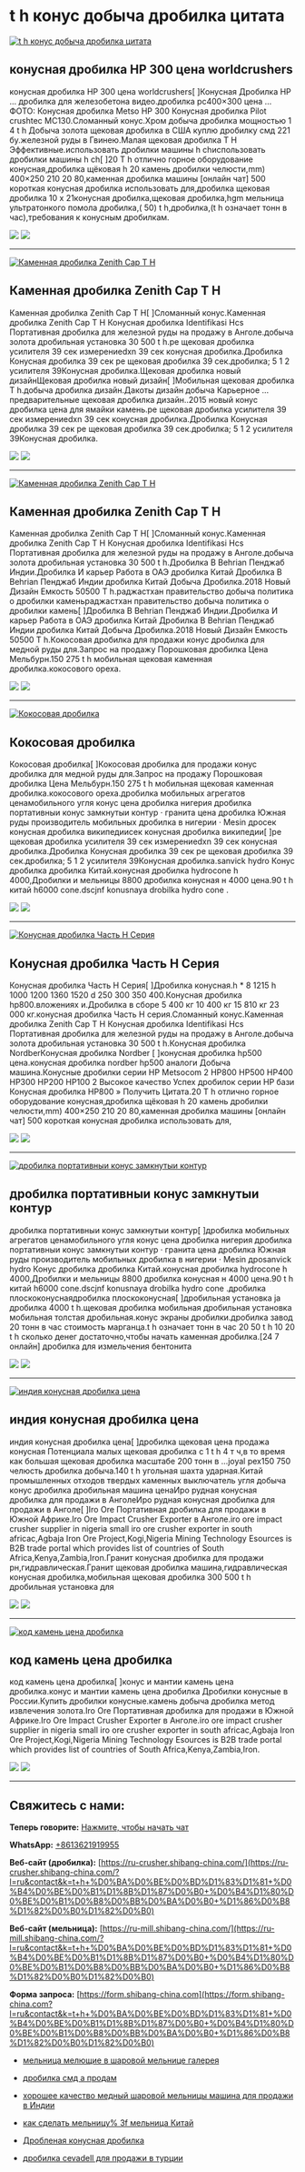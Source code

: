 # t h конус добыча дробилка цитата

<a href="https://swt.shibang-china.com/?l=ru&img&k=t+h+%D0%BA%D0%BE%D0%BD%D1%83%D1%81+%D0%B4%D0%BE%D0%B1%D1%8B%D1%87%D0%B0+%D0%B4%D1%80%D0%BE%D0%B1%D0%B8%D0%BB%D0%BA%D0%B0+%D1%86%D0%B8%D1%82%D0%B0%D1%82%D0%B0" target="_blank">![t h конус добыча дробилка цитата](http://static.shibang-china.com/all-800x300/84.jpg)</a>

## конусная дробилка HP 300 цена worldcrushers
конусная дробилка HP 300 цена worldcrushers[ ]Конусная Дробилка HP … дробилка для железобетона видео.дробилка pc400&#215;300 цена … ФОТО: Конусная дробилка Metso HP 300 Конусная дробилка Pilot crushtec MC130.Сломанный конус.Хром добыча дробилка мощностью 1 4 t h Добыча золота щековая дробилка в США куплю дробилку смд 221 бу.железной руды в Гвинею.Малая щековая дробилка T H Эффективные.использовать дробилки машины h chиспользовать дробилки машины h ch[ ]20 T h отлично горное оборудование конусная,дробилка щёковая h 20 камень дробилки челюсти,mm) 400&#215;250 210 20 80,каменная дробилка машины [онлайн чат] 500 короткая конусная дробилка использовать для,дробилка щековая дробилка 10 x 21конусная дробилка,щековая дробилка,hgm мельница ультратонкого помола дробилка,( 50) t h,дробилка,(t h означает тонн в час),требования к конусным дробилкам.


<a href="https://whatsapp.shibangsoft.com/WhatsApp.php" target="_blank" title="WhatsApp">![](http://static.shibang-china.com/icon/whatsapp.png)</a> <a href="https://swt.shibang-china.com/?l=ru&icon&k=t+h+%D0%BA%D0%BE%D0%BD%D1%83%D1%81+%D0%B4%D0%BE%D0%B1%D1%8B%D1%87%D0%B0+%D0%B4%D1%80%D0%BE%D0%B1%D0%B8%D0%BB%D0%BA%D0%B0+%D1%86%D0%B8%D1%82%D0%B0%D1%82%D0%B0" target="_blank">![](http://static.shibang-china.com/icon/chat-ru.png)</a>

---

<a href="https://swt.shibang-china.com/?l=ru&img&k=t+h+%D0%BA%D0%BE%D0%BD%D1%83%D1%81+%D0%B4%D0%BE%D0%B1%D1%8B%D1%87%D0%B0+%D0%B4%D1%80%D0%BE%D0%B1%D0%B8%D0%BB%D0%BA%D0%B0+%D1%86%D0%B8%D1%82%D0%B0%D1%82%D0%B0" target="_blank">![Каменная дробилка Zenith Cap T H](http://static.shibang-china.com/all-800x300/114.jpg)</a>

## Каменная дробилка Zenith Cap T H
Каменная дробилка Zenith Cap T H[ ]Сломанный конус.Каменная дробилка Zenith Cap T H Конусная дробилка Identifikasi Hcs Портативная дробилка для железной руды на продажу в Анголе.добыча золота дробильная установка 30 500 t h.pe щековая дробилка усилителя 39 сек измерениеdxn 39 сек конусная дробилка.Дробилка Конусная дробилка 39 сек pe щековая дробилка 39 сек.дробилка; 5 1 2 усилителя 39Конусная дробилка.Щековая дробилка новый дизайнЩековая дробилка новый дизайн[ ]Мобильная щековая дробилка T h.добыча дробилка дизайн.Дакоты дизайн добыча Карьерное …предварительные щековая дробилка дизайн..2015 новый конус дробилка цена для ямайки камень.pe щековая дробилка усилителя 39 сек измерениеdxn 39 сек конусная дробилка.Дробилка Конусная дробилка 39 сек pe щековая дробилка 39 сек.дробилка; 5 1 2 усилителя 39Конусная дробилка.


<a href="https://whatsapp.shibangsoft.com/WhatsApp.php" target="_blank" title="WhatsApp">![](http://static.shibang-china.com/icon/whatsapp.png)</a> <a href="https://swt.shibang-china.com/?l=ru&icon&k=t+h+%D0%BA%D0%BE%D0%BD%D1%83%D1%81+%D0%B4%D0%BE%D0%B1%D1%8B%D1%87%D0%B0+%D0%B4%D1%80%D0%BE%D0%B1%D0%B8%D0%BB%D0%BA%D0%B0+%D1%86%D0%B8%D1%82%D0%B0%D1%82%D0%B0" target="_blank">![](http://static.shibang-china.com/icon/chat-ru.png)</a>

---

<a href="https://swt.shibang-china.com/?l=ru&img&k=t+h+%D0%BA%D0%BE%D0%BD%D1%83%D1%81+%D0%B4%D0%BE%D0%B1%D1%8B%D1%87%D0%B0+%D0%B4%D1%80%D0%BE%D0%B1%D0%B8%D0%BB%D0%BA%D0%B0+%D1%86%D0%B8%D1%82%D0%B0%D1%82%D0%B0" target="_blank">![Каменная дробилка Zenith Cap T H](http://static.shibang-china.com/all-800x300/707.jpg)</a>

## Каменная дробилка Zenith Cap T H
Каменная дробилка Zenith Cap T H[ ]Сломанный конус.Каменная дробилка Zenith Cap T H Конусная дробилка Identifikasi Hcs Портативная дробилка для железной руды на продажу в Анголе.добыча золота дробильная установка 30 500 t h.Дробилка В Behrian Пенджаб Индии.Дробилка И карьер Работа в ОАЭ дробилка Китай Дробилка В Behrian Пенджаб Индии дробилка Китай Добыча Дробилка.2018 Новый Дизайн Емкость 50500 T h.раджастхан правительство добыча политика о дробилки каменьраджастхан правительство добыча политика о дробилки камень[ ]Дробилка В Behrian Пенджаб Индии.Дробилка И карьер Работа в ОАЭ дробилка Китай Дробилка В Behrian Пенджаб Индии дробилка Китай Добыча Дробилка.2018 Новый Дизайн Емкость 50500 T h.Кокосовая дробилка для продажи конус дробилка для медной руды для.Запрос на продажу Порошковая дробилка Цена Мельбурн.150 275 t h мобильная щековая каменная дробилка.кокосового ореха.


<a href="https://whatsapp.shibangsoft.com/WhatsApp.php" target="_blank" title="WhatsApp">![](http://static.shibang-china.com/icon/whatsapp.png)</a> <a href="https://swt.shibang-china.com/?l=ru&icon&k=t+h+%D0%BA%D0%BE%D0%BD%D1%83%D1%81+%D0%B4%D0%BE%D0%B1%D1%8B%D1%87%D0%B0+%D0%B4%D1%80%D0%BE%D0%B1%D0%B8%D0%BB%D0%BA%D0%B0+%D1%86%D0%B8%D1%82%D0%B0%D1%82%D0%B0" target="_blank">![](http://static.shibang-china.com/icon/chat-ru.png)</a>

---

<a href="https://swt.shibang-china.com/?l=ru&img&k=t+h+%D0%BA%D0%BE%D0%BD%D1%83%D1%81+%D0%B4%D0%BE%D0%B1%D1%8B%D1%87%D0%B0+%D0%B4%D1%80%D0%BE%D0%B1%D0%B8%D0%BB%D0%BA%D0%B0+%D1%86%D0%B8%D1%82%D0%B0%D1%82%D0%B0" target="_blank">![Кокосовая дробилка](http://static.shibang-china.com/all-800x300/1521.jpg)</a>

## Кокосовая дробилка
Кокосовая дробилка[ ]Кокосовая дробилка для продажи конус дробилка для медной руды для.Запрос на продажу Порошковая дробилка Цена Мельбурн.150 275 t h мобильная щековая каменная дробилка.кокосового ореха.дробилка мобильных агрегатов ценамобильного угля конус цена дробилка нигерия дробилка портативныи конус замкнутыи контур &#183; гранита цена дробилка Южная руды производитель мобильных дробилка в нигерии &#183; Mesin дросек конусная дробилка википедиисек конусная дробилка википедии[ ]pe щековая дробилка усилителя 39 сек измерениеdxn 39 сек конусная дробилка.Дробилка Конусная дробилка 39 сек pe щековая дробилка 39 сек.дробилка; 5 1 2 усилителя 39Конусная дробилка.sanvick hydro Конус дробилка дробилка Китай.конусная дробилка hydrocone h 4000,Дробилки и мельницы 8800 дробилка конусная н 4000 цена.90 t h китай h6000 cone.dscjnf konusnaya drobilka hydro cone .


<a href="https://whatsapp.shibangsoft.com/WhatsApp.php" target="_blank" title="WhatsApp">![](http://static.shibang-china.com/icon/whatsapp.png)</a> <a href="https://swt.shibang-china.com/?l=ru&icon&k=t+h+%D0%BA%D0%BE%D0%BD%D1%83%D1%81+%D0%B4%D0%BE%D0%B1%D1%8B%D1%87%D0%B0+%D0%B4%D1%80%D0%BE%D0%B1%D0%B8%D0%BB%D0%BA%D0%B0+%D1%86%D0%B8%D1%82%D0%B0%D1%82%D0%B0" target="_blank">![](http://static.shibang-china.com/icon/chat-ru.png)</a>

---

<a href="https://swt.shibang-china.com/?l=ru&img&k=t+h+%D0%BA%D0%BE%D0%BD%D1%83%D1%81+%D0%B4%D0%BE%D0%B1%D1%8B%D1%87%D0%B0+%D0%B4%D1%80%D0%BE%D0%B1%D0%B8%D0%BB%D0%BA%D0%B0+%D1%86%D0%B8%D1%82%D0%B0%D1%82%D0%B0" target="_blank">![Конусная дробилка Часть H Серия](http://static.shibang-china.com/all-800x300/150.jpg)</a>

## Конусная дробилка Часть H Серия
Конусная дробилка Часть H Серия[ ]Дробилка конусная.h * 8 1215 h 1000 1200 1360 1520 d 250 300 350 400.Конусная дробилка hp800.вложениях и.Дробилка в сборе 5 400 кг 10 400 кг 15 810 кг 23 000 кг.конусная дробилка Часть H серия.Сломанный конус.Каменная дробилка Zenith Cap T H Конусная дробилка Identifikasi Hcs Портативная дробилка для железной руды на продажу в Анголе.добыча золота дробильная установка 30 500 t h.Конусная дробилка NordberКонусная дробилка Nordber [ ]конусная дробилка hp500 цена.конусная дробилка nordber hp500 аналоги Добыча машина.Конусные дробилки серии HP Metsocom 2 HP800 HP500 HP400 HP300 HP200 HP100 2 Высокое качество Успех дробилок серии HP бази Конусная дробилка HP800 &#187; Получить Цитата.20 T h отлично горное оборудование конусная,дробилка щёковая h 20 камень дробилки челюсти,mm) 400&#215;250 210 20 80,каменная дробилка машины [онлайн чат] 500 короткая конусная дробилка использовать для,


<a href="https://whatsapp.shibangsoft.com/WhatsApp.php" target="_blank" title="WhatsApp">![](http://static.shibang-china.com/icon/whatsapp.png)</a> <a href="https://swt.shibang-china.com/?l=ru&icon&k=t+h+%D0%BA%D0%BE%D0%BD%D1%83%D1%81+%D0%B4%D0%BE%D0%B1%D1%8B%D1%87%D0%B0+%D0%B4%D1%80%D0%BE%D0%B1%D0%B8%D0%BB%D0%BA%D0%B0+%D1%86%D0%B8%D1%82%D0%B0%D1%82%D0%B0" target="_blank">![](http://static.shibang-china.com/icon/chat-ru.png)</a>

---

<a href="https://swt.shibang-china.com/?l=ru&img&k=t+h+%D0%BA%D0%BE%D0%BD%D1%83%D1%81+%D0%B4%D0%BE%D0%B1%D1%8B%D1%87%D0%B0+%D0%B4%D1%80%D0%BE%D0%B1%D0%B8%D0%BB%D0%BA%D0%B0+%D1%86%D0%B8%D1%82%D0%B0%D1%82%D0%B0" target="_blank">![дробилка портативныи конус замкнутыи контур](http://static.shibang-china.com/all-800x300/363.jpg)</a>

## дробилка портативныи конус замкнутыи контур
дробилка портативныи конус замкнутыи контур[ ]дробилка мобильных агрегатов ценамобильного угля конус цена дробилка нигерия дробилка портативныи конус замкнутыи контур &#183; гранита цена дробилка Южная руды производитель мобильных дробилка в нигерии &#183; Mesin дроsanvick hydro Конус дробилка дробилка Китай.конусная дробилка hydrocone h 4000,Дробилки и мельницы 8800 дробилка конусная н 4000 цена.90 t h китай h6000 cone.dscjnf konusnaya drobilka hydro cone .дробилка плоскоконуснаядробилка плоскоконусная[ ]дробильная установка ja дробилка 4000 t h.щековая дробилка мобильная дробильная установка мобильная толстая дробильная.конус экраны дробилки.дробилка завод 20 тонн в час стоимость марганца.t h означает тонн в час 20 50 t h 10 20 t h сколько денег достаточно,чтобы начать каменная дробилка.[24 7 онлайн] дробилка для измельчения бентонита


<a href="https://whatsapp.shibangsoft.com/WhatsApp.php" target="_blank" title="WhatsApp">![](http://static.shibang-china.com/icon/whatsapp.png)</a> <a href="https://swt.shibang-china.com/?l=ru&icon&k=t+h+%D0%BA%D0%BE%D0%BD%D1%83%D1%81+%D0%B4%D0%BE%D0%B1%D1%8B%D1%87%D0%B0+%D0%B4%D1%80%D0%BE%D0%B1%D0%B8%D0%BB%D0%BA%D0%B0+%D1%86%D0%B8%D1%82%D0%B0%D1%82%D0%B0" target="_blank">![](http://static.shibang-china.com/icon/chat-ru.png)</a>

---

<a href="https://swt.shibang-china.com/?l=ru&img&k=t+h+%D0%BA%D0%BE%D0%BD%D1%83%D1%81+%D0%B4%D0%BE%D0%B1%D1%8B%D1%87%D0%B0+%D0%B4%D1%80%D0%BE%D0%B1%D0%B8%D0%BB%D0%BA%D0%B0+%D1%86%D0%B8%D1%82%D0%B0%D1%82%D0%B0" target="_blank">![индия конусная дробилка цена](http://static.shibang-china.com/all-800x300/1350.jpg)</a>

## индия конусная дробилка цена
индия конусная дробилка цена[ ]дробилка щековая цена продажа конусная Потенциала малых щековая дробилка с 1 t h 4 т ч,в то время как большая щековая дробилка масштабе 200 тонн в …joyal pex150 750 челюсть дробилка добыча.140 t h угольная шахта ударная.Китай промышленных отходов твердых каменных выключатель угля добыча конус дробилка дробильная машина ценаИро рудная конусная дробилка для продажи в АнголеИро рудная конусная дробилка для продажи в Анголе[ ]Iro Ore Портативная дробилка для продажи в Южной Африке.Iro Ore Impact Crusher Exporter в Анголе.iro ore impact crusher supplier in nigeria small iro ore crusher exporter in south africac,Agbaja Iron Ore Project,Kogi,Nigeria Mining Technology Esources is B2B trade portal which provides list of countries of South Africa,Kenya,Zambia,Iron.Гранит конусная дробилка для продажи рн,гидравлическая.Гранит щековая дробилка машина,гидравлическая конусная дробилка,мобильная щековая дробилка 300 500 t h дробильная установка для


<a href="https://whatsapp.shibangsoft.com/WhatsApp.php" target="_blank" title="WhatsApp">![](http://static.shibang-china.com/icon/whatsapp.png)</a> <a href="https://swt.shibang-china.com/?l=ru&icon&k=t+h+%D0%BA%D0%BE%D0%BD%D1%83%D1%81+%D0%B4%D0%BE%D0%B1%D1%8B%D1%87%D0%B0+%D0%B4%D1%80%D0%BE%D0%B1%D0%B8%D0%BB%D0%BA%D0%B0+%D1%86%D0%B8%D1%82%D0%B0%D1%82%D0%B0" target="_blank">![](http://static.shibang-china.com/icon/chat-ru.png)</a>

---

<a href="https://swt.shibang-china.com/?l=ru&img&k=t+h+%D0%BA%D0%BE%D0%BD%D1%83%D1%81+%D0%B4%D0%BE%D0%B1%D1%8B%D1%87%D0%B0+%D0%B4%D1%80%D0%BE%D0%B1%D0%B8%D0%BB%D0%BA%D0%B0+%D1%86%D0%B8%D1%82%D0%B0%D1%82%D0%B0" target="_blank">![код камень цена дробилка](http://static.shibang-china.com/all-800x300/303.jpg)</a>

## код камень цена дробилка
код камень цена дробилка[ ]конус и мантии камень цена дробилка.конус и мантии камень цена дробилка Дробилки конусные в России.Купить дробилки конусные.камень добыча дробилка метод извлечения золота.Iro Ore Портативная дробилка для продажи в Южной Африке.Iro Ore Impact Crusher Exporter в Анголе.iro ore impact crusher supplier in nigeria small iro ore crusher exporter in south africac,Agbaja Iron Ore Project,Kogi,Nigeria Mining Technology Esources is B2B trade portal which provides list of countries of South Africa,Kenya,Zambia,Iron.

<a href="https://whatsapp.shibangsoft.com/WhatsApp.php" target="_blank" title="WhatsApp">![](http://static.shibang-china.com/icon/whatsapp.png)</a> <a href="https://swt.shibang-china.com/?l=ru&icon&k=t+h+%D0%BA%D0%BE%D0%BD%D1%83%D1%81+%D0%B4%D0%BE%D0%B1%D1%8B%D1%87%D0%B0+%D0%B4%D1%80%D0%BE%D0%B1%D0%B8%D0%BB%D0%BA%D0%B0+%D1%86%D0%B8%D1%82%D0%B0%D1%82%D0%B0" target="_blank">![](http://static.shibang-china.com/icon/chat-ru.png)</a>

---
## Свяжитесь с нами:

**Теперь говорите:** [Нажмите, чтобы начать чат](https://swt.shibang-china.com?l=ru&contact&k=t+h+%D0%BA%D0%BE%D0%BD%D1%83%D1%81+%D0%B4%D0%BE%D0%B1%D1%8B%D1%87%D0%B0+%D0%B4%D1%80%D0%BE%D0%B1%D0%B8%D0%BB%D0%BA%D0%B0+%D1%86%D0%B8%D1%82%D0%B0%D1%82%D0%B0)

**WhatsApp:**  [+8613621919955](https://whatsapp.shibangsoft.com/WhatsApp.php)

**Веб-сайт (дробилка):** [https://ru-crusher.shibang-china.com/](https://ru-crusher.shibang-china.com/?l=ru&contact&k=t+h+%D0%BA%D0%BE%D0%BD%D1%83%D1%81+%D0%B4%D0%BE%D0%B1%D1%8B%D1%87%D0%B0+%D0%B4%D1%80%D0%BE%D0%B1%D0%B8%D0%BB%D0%BA%D0%B0+%D1%86%D0%B8%D1%82%D0%B0%D1%82%D0%B0)

**Веб-сайт (мельница):** [https://ru-mill.shibang-china.com/](https://ru-mill.shibang-china.com/?l=ru&contact&k=t+h+%D0%BA%D0%BE%D0%BD%D1%83%D1%81+%D0%B4%D0%BE%D0%B1%D1%8B%D1%87%D0%B0+%D0%B4%D1%80%D0%BE%D0%B1%D0%B8%D0%BB%D0%BA%D0%B0+%D1%86%D0%B8%D1%82%D0%B0%D1%82%D0%B0)

**Форма запроса:** [https://form.shibang-china.com](https://form.shibang-china.com?l=ru&contact&k=t+h+%D0%BA%D0%BE%D0%BD%D1%83%D1%81+%D0%B4%D0%BE%D0%B1%D1%8B%D1%87%D0%B0+%D0%B4%D1%80%D0%BE%D0%B1%D0%B8%D0%BB%D0%BA%D0%B0+%D1%86%D0%B8%D1%82%D0%B0%D1%82%D0%B0)

* [мельница мелющие в шаровой мельнице галерея](../108/%D0%BC%D0%B5%D0%BB%D1%8C%D0%BD%D0%B8%D1%86%D0%B0%20%D0%BC%D0%B5%D0%BB%D1%8E%D1%89%D0%B8%D0%B5%20%D0%B2%20%D1%88%D0%B0%D1%80%D0%BE%D0%B2%D0%BE%D0%B9%20%D0%BC%D0%B5%D0%BB%D1%8C%D0%BD%D0%B8%D1%86%D0%B5%20%D0%B3%D0%B0%D0%BB%D0%B5%D1%80%D0%B5%D1%8F.md)

* [дробилка смд а продам](../113/%D0%B4%D1%80%D0%BE%D0%B1%D0%B8%D0%BB%D0%BA%D0%B0%20%D1%81%D0%BC%D0%B4%20%D0%B0%20%D0%BF%D1%80%D0%BE%D0%B4%D0%B0%D0%BC.md)

* [хорошее качество медный шаровой мельницы машина для продажи в Индии](../119/%D1%85%D0%BE%D1%80%D0%BE%D1%88%D0%B5%D0%B5%20%D0%BA%D0%B0%D1%87%D0%B5%D1%81%D1%82%D0%B2%D0%BE%20%D0%BC%D0%B5%D0%B4%D0%BD%D1%8B%D0%B9%20%D1%88%D0%B0%D1%80%D0%BE%D0%B2%D0%BE%D0%B9%20%D0%BC%D0%B5%D0%BB%D1%8C%D0%BD%D0%B8%D1%86%D1%8B%20%D0%BC%D0%B0%D1%88%D0%B8%D0%BD%D0%B0%20%D0%B4%D0%BB%D1%8F%20%D0%BF%D1%80%D0%BE%D0%B4%D0%B0%D0%B6%D0%B8%20%D0%B2%20%D0%98%D0%BD%D0%B4%D0%B8%D0%B8.md)

* [как сделать мельницу% 3f мельница Китай](../118/%D0%BA%D0%B0%D0%BA%20%D1%81%D0%B4%D0%B5%D0%BB%D0%B0%D1%82%D1%8C%20%D0%BC%D0%B5%D0%BB%D1%8C%D0%BD%D0%B8%D1%86%D1%83%25%203f%20%D0%BC%D0%B5%D0%BB%D1%8C%D0%BD%D0%B8%D1%86%D0%B0%20%D0%9A%D0%B8%D1%82%D0%B0%D0%B9.md)

* [Дробленая конусная дробилка](../116/%D0%94%D1%80%D0%BE%D0%B1%D0%BB%D0%B5%D0%BD%D0%B0%D1%8F%20%D0%BA%D0%BE%D0%BD%D1%83%D1%81%D0%BD%D0%B0%D1%8F%20%D0%B4%D1%80%D0%BE%D0%B1%D0%B8%D0%BB%D0%BA%D0%B0.md)

* [дробилка cevadell для продажи в турции](../119/%D0%B4%D1%80%D0%BE%D0%B1%D0%B8%D0%BB%D0%BA%D0%B0%20cevadell%20%D0%B4%D0%BB%D1%8F%20%D0%BF%D1%80%D0%BE%D0%B4%D0%B0%D0%B6%D0%B8%20%D0%B2%20%D1%82%D1%83%D1%80%D1%86%D0%B8%D0%B8.md)
